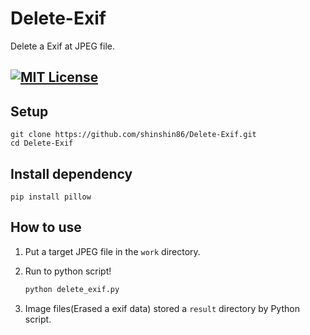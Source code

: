 # Delete-Exif
Delete a Exif at JPEG file.


[![MIT License](http://img.shields.io/badge/license-MIT-blue.svg?style=flat)](./LICENSE)
------
## Setup

    git clone https://github.com/shinshin86/Delete-Exif.git
    cd Delete-Exif

## Install dependency

	pip install pillow

## How to use

1. Put a target JPEG file in the ``work`` directory.

2. Run to python script!

   ```bash
   python delete_exif.py
   ```
   
3. Image files(Erased a exif data) stored a `result` directory by Python script.

